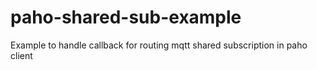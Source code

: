 # paho-shared-sub-example
Example to handle callback for routing mqtt shared subscription in paho client
